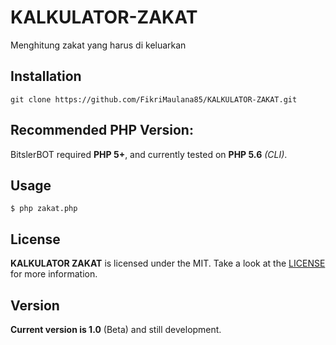 # KALKULATOR-ZAKAT
Menghitung zakat yang harus di keluarkan

## Installation
```
git clone https://github.com/FikriMaulana85/KALKULATOR-ZAKAT.git
```

## Recommended PHP Version:
BitslerBOT required **PHP 5+**, and currently tested on **PHP 5.6** *(CLI)*.

## Usage
```
$ php zakat.php
```

## License
**KALKULATOR ZAKAT** is licensed under the MIT. Take a look at the [LICENSE](https://github.com/Hiroyuki48/KALKULATOR-ZAKAT/blob/master/LICENSE) for more information.

## Version
**Current version is 1.0** (Beta) and still development.
